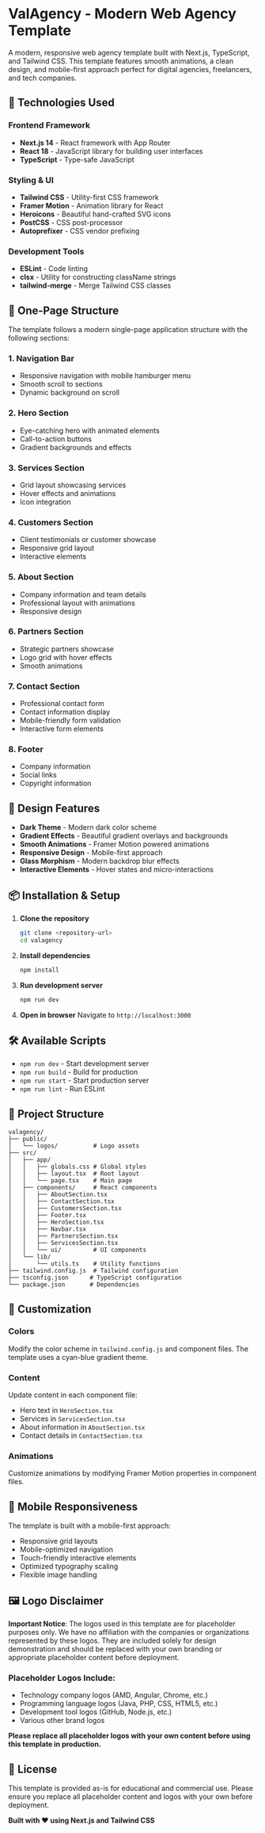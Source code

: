 # ValAgency - Modern Web Agency Template

A modern, responsive web agency template built with Next.js, TypeScript, and Tailwind CSS. This template features smooth animations, a clean design, and mobile-first approach perfect for digital agencies, freelancers, and tech companies.

## 🚀 Technologies Used

### Frontend Framework
- **Next.js 14** - React framework with App Router
- **React 18** - JavaScript library for building user interfaces
- **TypeScript** - Type-safe JavaScript

### Styling & UI
- **Tailwind CSS** - Utility-first CSS framework
- **Framer Motion** - Animation library for React
- **Heroicons** - Beautiful hand-crafted SVG icons
- **PostCSS** - CSS post-processor
- **Autoprefixer** - CSS vendor prefixing

### Development Tools
- **ESLint** - Code linting
- **clsx** - Utility for constructing className strings
- **tailwind-merge** - Merge Tailwind CSS classes

## 📱 One-Page Structure

The template follows a modern single-page application structure with the following sections:

### 1. **Navigation Bar**
- Responsive navigation with mobile hamburger menu
- Smooth scroll to sections
- Dynamic background on scroll

### 2. **Hero Section**
- Eye-catching hero with animated elements
- Call-to-action buttons
- Gradient backgrounds and effects

### 3. **Services Section**
- Grid layout showcasing services
- Hover effects and animations
- Icon integration

### 4. **Customers Section**
- Client testimonials or customer showcase
- Responsive grid layout
- Interactive elements

### 5. **About Section**
- Company information and team details
- Professional layout with animations
- Responsive design

### 6. **Partners Section**
- Strategic partners showcase
- Logo grid with hover effects
- Smooth animations

### 7. **Contact Section**
- Professional contact form
- Contact information display
- Mobile-friendly form validation
- Interactive form elements

### 8. **Footer**
- Company information
- Social links
- Copyright information

## 🎨 Design Features

- **Dark Theme** - Modern dark color scheme
- **Gradient Effects** - Beautiful gradient overlays and backgrounds
- **Smooth Animations** - Framer Motion powered animations
- **Responsive Design** - Mobile-first approach
- **Glass Morphism** - Modern backdrop blur effects
- **Interactive Elements** - Hover states and micro-interactions

## 📦 Installation & Setup

1. **Clone the repository**
   ```bash
   git clone <repository-url>
   cd valagency
   ```

2. **Install dependencies**
   ```bash
   npm install
   ```

3. **Run development server**
   ```bash
   npm run dev
   ```

4. **Open in browser**
   Navigate to `http://localhost:3000`

## 🛠️ Available Scripts

- `npm run dev` - Start development server
- `npm run build` - Build for production
- `npm run start` - Start production server
- `npm run lint` - Run ESLint

## 📁 Project Structure

```
valagency/
├── public/
│   └── logos/          # Logo assets
├── src/
│   ├── app/
│   │   ├── globals.css # Global styles
│   │   ├── layout.tsx  # Root layout
│   │   └── page.tsx    # Main page
│   ├── components/     # React components
│   │   ├── AboutSection.tsx
│   │   ├── ContactSection.tsx
│   │   ├── CustomersSection.tsx
│   │   ├── Footer.tsx
│   │   ├── HeroSection.tsx
│   │   ├── Navbar.tsx
│   │   ├── PartnersSection.tsx
│   │   ├── ServicesSection.tsx
│   │   └── ui/         # UI components
│   └── lib/
│       └── utils.ts    # Utility functions
├── tailwind.config.js  # Tailwind configuration
├── tsconfig.json      # TypeScript configuration
└── package.json       # Dependencies
```

## 🎯 Customization

### Colors
Modify the color scheme in `tailwind.config.js` and component files. The template uses a cyan-blue gradient theme.

### Content
Update content in each component file:
- Hero text in `HeroSection.tsx`
- Services in `ServicesSection.tsx`
- About information in `AboutSection.tsx`
- Contact details in `ContactSection.tsx`

### Animations
Customize animations by modifying Framer Motion properties in component files.

## 📱 Mobile Responsiveness

The template is built with a mobile-first approach:
- Responsive grid layouts
- Mobile-optimized navigation
- Touch-friendly interactive elements
- Optimized typography scaling
- Flexible image handling

## 🖼️ Logo Disclaimer

**Important Notice**: The logos used in this template are for placeholder purposes only. We have no affiliation with the companies or organizations represented by these logos. They are included solely for design demonstration and should be replaced with your own branding or appropriate placeholder content before deployment.

### Placeholder Logos Include:
- Technology company logos (AMD, Angular, Chrome, etc.)
- Programming language logos (Java, PHP, CSS, HTML5, etc.)
- Development tool logos (GitHub, Node.js, etc.)
- Various other brand logos

**Please replace all placeholder logos with your own content before using this template in production.**

## 📄 License

This template is provided as-is for educational and commercial use. Please ensure you replace all placeholder content and logos with your own before deployment.

**Built with ❤️ using Next.js and Tailwind CSS**